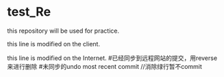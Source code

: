 # test_Re
this repository will be used for practice.

this line is modified on the client.

this line is modified on the Internet.
#已经同步到远程网站的提交，用reverse来进行删除
#未同步的undo most recent commit //消除绿行暂不commit